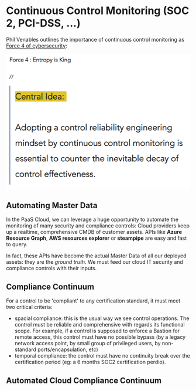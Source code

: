 # Continuous Control Monitoring (SOC 2, PCI-DSS, ...)

Phil Venables outlines the importance of continuous control monitoring as [Force 4 of cybersecurity](https://www.philvenables.com/post/fighting-security-entropy):

  ![Force 4](https://github.com/labyrinthinesecurity/automatedReasoning/blob/main/controls/ContinuousCompliance/Force4.PNG)
  
## Automating Master Data

In the PaaS Cloud, we can leverage a huge opportunity to automate the monitoring of many security and compliance controls: Cloud providers keep up a realtime, comprehensive CMDB of customer assets. APIs like **Azure Resource Graph**, **AWS resources explorer** or **steampipe** are easy and fast to query.

In fact, these APIs have become the actual Master Data of all our deployed assets: they are the *ground truth*. We must feed our cloud IT security and compliance controls with their inputs.

## Compliance Continuum

For a control to be 'compliant' to any certification standard, it must meet two critical criteria:
- spacial compliance: this is the usual way we see control operations. The control must be reliable and comprehensive with regards its functional scope. For example, if a control is supposed to enforce a Bastion for remote access, this control must have no possible bypass (by a legacy network access point, by small group of privileged users, by non-standard ports/encapsulation, etc)
- temporal compliance: the control must have no continuity break over the certification period (eg: a 6 months SOC2 certification perdio).

## Automated Cloud Compliance Continuum
